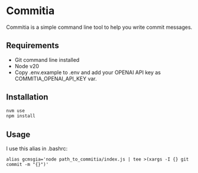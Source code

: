 # Commitia

Commitia is a simple command line tool to help you write commit messages.

## Requirements
- Git command line installed
- Node v20
- Copy .env.example to .env and add your OPENAI API key as COMMITIA_OPENAI_API_KEY var.

## Installation

```bash
nvm use
npm install
```

## Usage

I use this alias in .bashrc:

```
alias gcmsgia='node path_to_commitia/index.js | tee >(xargs -I {} git commit -m "{}")'
```

